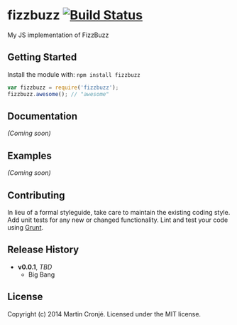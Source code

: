 # fizzbuzz [![Build Status](https://secure.travis-ci.org/martincronje/fizzbuzz.png?branch=master)](http://travis-ci.org/martincronje/fizzbuzz)

My JS implementation of FizzBuzz

## Getting Started
Install the module with: `npm install fizzbuzz`

```javascript
var fizzbuzz = require('fizzbuzz');
fizzbuzz.awesome(); // "awesome"
```

## Documentation
_(Coming soon)_

## Examples
_(Coming soon)_

## Contributing
In lieu of a formal styleguide, take care to maintain the existing coding style. Add unit tests for any new or changed functionality. Lint and test your code using [Grunt](http://gruntjs.com/).

## Release History
- **v0.0.1**, *TBD*
    - Big Bang
    
## License
Copyright (c) 2014 Martin Cronjé. Licensed under the MIT license.
